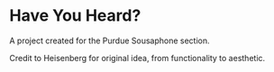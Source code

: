 # Have You Heard?

A project created for the Purdue Sousaphone section.

Credit to Heisenberg for original idea, from functionality to aesthetic.
